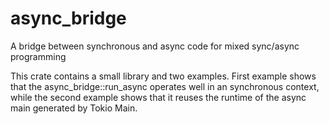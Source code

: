 # async_bridge
A bridge between synchronous and async code for mixed sync/async programming

This crate contains a small library and two examples. First example shows that the async_bridge::run_async operates well in an synchronous context, while the second example shows that it reuses the runtime of the async main generated by Tokio Main.

